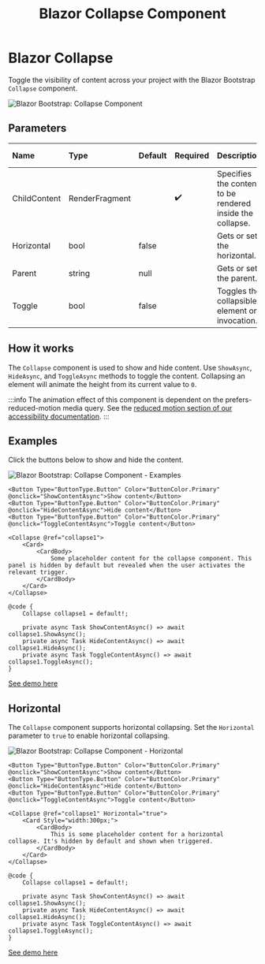 ﻿---
title: Blazor Collapse Component
description: Toggle the visibility of content across your project with the Blazor Bootstrap Collapse component.
image: https://i.imgur.com/8A0emQe.png

sidebar_label: Collapse
sidebar_position: 7
---

# Blazor Collapse

Toggle the visibility of content across your project with the Blazor Bootstrap `Collapse` component.

<img src="https://i.imgur.com/8A0emQe.png" alt="Blazor Bootstrap: Collapse Component" />

## Parameters

| Name | Type | Default | Required | Description | Added Version |
|:--|:--|:--|:--|:--|:--|
| ChildContent | RenderFragment | | ✔️ | Specifies the content to be rendered inside the collapse. | 1.7.0 |
| Horizontal | bool | false |  | Gets or sets the horizontal. | 1.7.0 |
| Parent | string | null | | Gets or sets the parent. | 1.7.0 |
| Toggle | bool | false | | Toggles the collapsible element on invocation. | 1.7.0 |

## How it works

The `Collapse` component is used to show and hide content. Use `ShowAsync`, `HideAsync`, and `ToggleAsync` methods to toggle the content. 
Collapsing an element will animate the height from its current value to `0`.

:::info
The animation effect of this component is dependent on the prefers-reduced-motion media query.
See the [reduced motion section of our accessibility documentation](https://getbootstrap.com/docs/5.3/getting-started/accessibility/#reduced-motion).
:::

## Examples

Click the buttons below to show and hide the content.

<img src="https://i.imgur.com/8A0emQe.png" alt="Blazor Bootstrap: Collapse Component - Examples" />

```cshtml {1-3,5} showLineNumbers
<Button Type="ButtonType.Button" Color="ButtonColor.Primary" @onclick="ShowContentAsync">Show content</Button>
<Button Type="ButtonType.Button" Color="ButtonColor.Primary" @onclick="HideContentAsync">Hide content</Button>
<Button Type="ButtonType.Button" Color="ButtonColor.Primary" @onclick="ToggleContentAsync">Toggle content</Button>

<Collapse @ref="collapse1">
    <Card>
        <CardBody>
            Some placeholder content for the collapse component. This panel is hidden by default but revealed when the user activates the relevant trigger.
        </CardBody>
    </Card>
</Collapse>
```
```cshtml {2,4-6} showLineNumbers
@code {
    Collapse collapse1 = default!;

    private async Task ShowContentAsync() => await collapse1.ShowAsync();
    private async Task HideContentAsync() => await collapse1.HideAsync();
    private async Task ToggleContentAsync() => await collapse1.ToggleAsync();
}
```

[See demo here](https://demos.blazorbootstrap.com/collapse#examples)

## Horizontal

The `Collapse` component supports horizontal collapsing. 
Set the `Horizontal` parameter to `true` to enable horizontal collapsing.

<img src="https://i.imgur.com/kgSAEVL.png" alt="Blazor Bootstrap: Collapse Component - Horizontal" />

```cshtml {1-3,5} showLineNumbers
<Button Type="ButtonType.Button" Color="ButtonColor.Primary" @onclick="ShowContentAsync">Show content</Button>
<Button Type="ButtonType.Button" Color="ButtonColor.Primary" @onclick="HideContentAsync">Hide content</Button>
<Button Type="ButtonType.Button" Color="ButtonColor.Primary" @onclick="ToggleContentAsync">Toggle content</Button>

<Collapse @ref="collapse1" Horizontal="true">
    <Card Style="width:300px;">
        <CardBody>
            This is some placeholder content for a horizontal collapse. It's hidden by default and shown when triggered.
        </CardBody>
    </Card>
</Collapse>
```
```cshtml {2,4-6} showLineNumbers
@code {
    Collapse collapse1 = default!;

    private async Task ShowContentAsync() => await collapse1.ShowAsync();
    private async Task HideContentAsync() => await collapse1.HideAsync();
    private async Task ToggleContentAsync() => await collapse1.ToggleAsync();
}
```

[See demo here](https://demos.blazorbootstrap.com/collapse#horizontal)